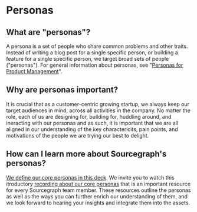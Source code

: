 # Personas

## What are "personas"?

A persona is a set of people who share common problems and other traits. Instead of writing a blog post for a single specific person, or building a feature for a single specific person, we target broad sets of people ("personas"). For general information about personas, see "[Personas for Product Management](https://svpg.com/personas-for-product-management/)".

## Why are personas important?

It is crucial that as a customer-centric growing startup, we always keep our target audiences in mind, across all activities in the company. No matter the role, each of us are designing for, building for, huddling around, and ineracting with our personas and as such, it is important that we are all aligned in our understanding of the key charactericits, pain points, and motivations of the people we are trying our best to delight.

## How can I learn more about Sourcegraph's personas?

[We define our core personas in this deck](https://docs.google.com/presentation/d/1aQhcWoWd_LJXdAgEn7JBGnZV5pfN6UJyct2VV-ZiTXI/edit#slide=id.gea500549b8_1_6). We invite you to watch this itroductory [recording about our core personas](https://drive.google.com/file/d/1jH2aQdShBHjGEzTmi8Tn64QKJY66arop/view?usp=sharing) that is an important resource for every Sourcegraph team member. These resources outline the personas as well as the ways you can further enrich our understanding of them, and we look forward to hearing your insights and integrate them into the assets.
